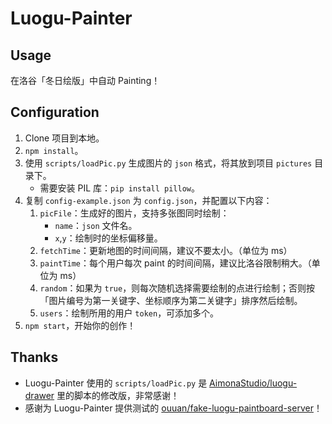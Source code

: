 # Luogu-Painter

## Usage

在洛谷「冬日绘版」中自动 Painting！

## Configuration

1. Clone 项目到本地。
2. `npm install`。
3. 使用 `scripts/loadPic.py` 生成图片的 `json` 格式，将其放到项目 `pictures` 目录下。
    - 需要安装 PIL 库：`pip install pillow`。
4. 复制 `config-example.json` 为 `config.json`，并配置以下内容：
    1. `picFile`：生成好的图片，支持多张图同时绘制：
        - `name`：`json` 文件名。
        - `x`,`y`：绘制时的坐标偏移量。
    2. `fetchTime`：更新地图的时间间隔，建议不要太小。（单位为 ms）
    3. `paintTime`：每个用户每次 paint 的时间间隔，建议比洛谷限制稍大。（单位为 ms）
    4. `random`：如果为 `true`，则每次随机选择需要绘制的点进行绘制；否则按「图片编号为第一关键字、坐标顺序为第二关键字」排序然后绘制。
    5. `users`：绘制所用的用户 `token`，可添加多个。
5. `npm start`，开始你的创作！

## Thanks

- Luogu-Painter 使用的 `scripts/loadPic.py` 是 [AimonaStudio/luogu-drawer](https://github.com/AimonaStudio/luogu-drawer/blob/master/scripts/main.py) 里的脚本的修改版，非常感谢！
- 感谢为 Luogu-Painter 提供测试的 [ouuan/fake-luogu-paintboard-server](https://github.com/ouuan/fake-luogu-paintboard-server)！
